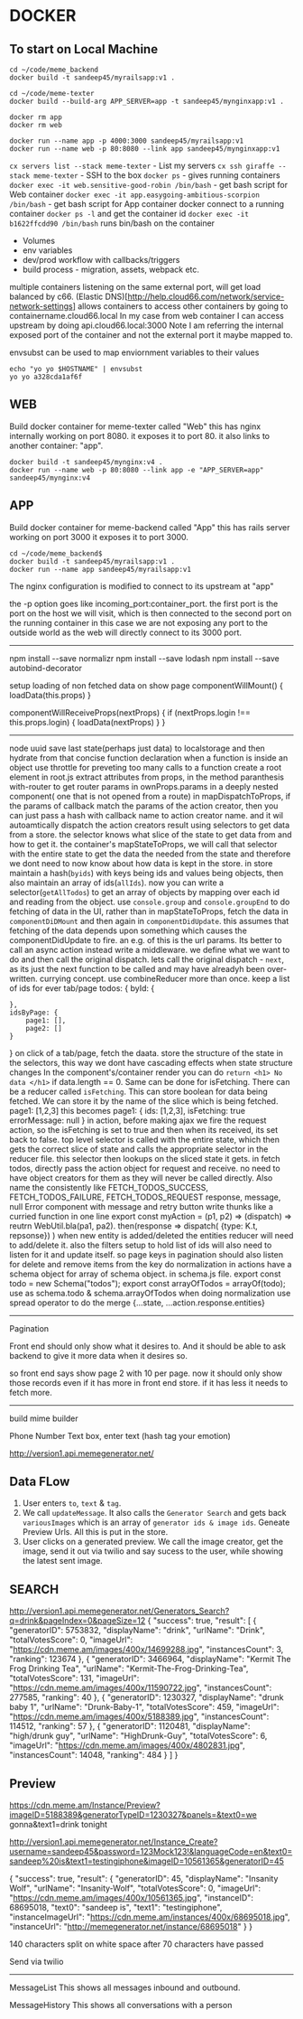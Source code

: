 # DOCKER

## To start on Local Machine

````
cd ~/code/meme_backend
docker build -t sandeep45/myrailsapp:v1 .

cd ~/code/meme-texter
docker build --build-arg APP_SERVER=app -t sandeep45/mynginxapp:v1 .

docker rm app
docker rm web

docker run --name app -p 4000:3000 sandeep45/myrailsapp:v1
docker run --name web -p 80:8080 --link app sandeep45/mynginxapp:v1
````



`cx servers list --stack meme-texter` - List my servers
`cx ssh giraffe --stack meme-texter` - SSH to the box
`docker ps` - gives running containers
`docker exec -it web.sensitive-good-robin /bin/bash` - get bash script for Web container
`docker exec -it app.easygoing-ambitious-scorpion /bin/bash` - get bash script for App container
docker
connect to a running container
`docker ps -l` and get the container id
`docker exec -it b1622ffcdd90 /bin/bash` runs bin/bash on the container

- Volumes
- env variables
- dev/prod workflow with callbacks/triggers
- build process - migration, assets, webpack etc.

multiple containers listening on the same external port, will get load balanced by c66.
(Elastic DNS)[http://help.cloud66.com/network/service-network-settings]
allows containers to access other containers by going to containername.cloud66.local
In my case from web container I can access upstream by doing api.cloud66.local:3000
Note I am referring the internal exposed port of the container and not the external port it maybe mapped to.

envsubst can be used to map enviornment variables to their values
````
echo "yo yo $HOSTNAME" | envsubst
yo yo a328cda1af6f
````

## WEB

Build docker container for meme-texter called "Web"
this has nginx internally working on port 8080.
it exposes it to port 80.
it also links to another container: "app".

````
docker build -t sandeep45/mynginx:v4 .
docker run --name web -p 80:8080 --link app -e "APP_SERVER=app" sandeep45/mynginx:v4
````

##  APP

Build docker container for meme-backend called "App"
this has rails server working on port 3000
it exposes it to port 3000.

````
cd ~/code/meme_backend$
docker build -t sandeep45/myrailsapp:v1 .
docker run --name app sandeep45/myrailsapp:v1
````
The nginx configuration is modified to connect to its upstream at "app"

the -p option goes like incoming_port:container_port.
the first port is the port on the host we will visit, which is then connected to the second port on the running container
in this case we are not exposing any port to the outside world as the web will directly connect to its 3000 port.

- - - - - - - - - - - - - - - - - - - - - - - - - - - - - - - - - - - -
npm install --save normalizr
npm install --save lodash
npm install --save autobind-decorator

setup loading of non fetched data on show page
componentWillMount() {
 loadData(this.props)
}

componentWillReceiveProps(nextProps) {
  if (nextProps.login !== this.props.login) {
    loadData(nextProps)
  }
}
- - - - - - - - - - - - - - - - - - - - - - - - - - - - - - - - - - - -
node uuid
save last state(perhaps just data) to localstorage and then hydrate from that
concise function declaration when a function is inside an object
use throttle for preveting too many calls to a function
create a root element in root.js
extract attributes from props, in the method paranthesis
with-router to get router params in ownProps.params in a deeply nested component( one that is not opened from a route)
in mapDispatchToProps, if the params of callback match the params of the action creator, then you can just pass a hash with callback name to action creator name. and it wil autoamtically dispatch the action creators result
using selectors to get data from a store. the selector knows what slice of the state to get data from and how to get it. the container's mapStateToProps, we will call that selector with the entire state to get the data the needed from the state and therefore we dont need to now know about how data is kept in the store.
in store maintain a hash(`byids`) with keys being ids and values being objects, then also maintain an array of ids(`allIds`). now you can write a selector(`getAllTodos`) to get an array of objects by mapping over each id and reading from the object.
use `console.group` and `console.groupEnd`
to do fetching of data in the UI, rather than in mapStateToProps, fetch the data in `componentDiDMount` and then again in `componentDidUpdate`. this assumes that fetching of the data depends upon something which causes the componentDidUpdate to fire. an e.g. of this is the url params. Its better to call an async action instead
write a middleware. we define what we want to do and then call the original dispatch. lets call the original dispatch - `next`, as its just the next function to be called and may have alreadyh been over-written. currying concept.
use combineReducer more than once.
keep a list of ids for ever tab/page
todos: {
    byId: {

    },
    idsByPage: {
        page1: [],
        page2: []
    }
}
on click of a tab/page, fetch the daata.
store the structure of the state in the selectors, this way we dont have cascading effects when state structure changes
In the component's/container render you can do `return <h1> No data </h1>` if data.length == 0. Same can be done for isFetching.
There can be a reducer called `isFetching`. This can store boolean for data being fetched. We can store it by the name of the slice which is being fetched.
page1: [1,2,3]
this becomes
page1: {
    ids: [1,2,3],
    isFetching: true
    errorMessage: null
}
in action, before making ajax we fire the request action, so the isFetching is set to true
and then when its received, its set back to false.
top level selector is called with the entire state, which then gets the correct slice of state and calls the appropriate selector in the reducer file. this selector then lookups on the sliced state it gets.
in fetch todos, directly pass the action object for request and receive. no need to have object creators for them as they will never  be called directly. Also name the consistently like
FETCH_TODOS_SUCCESS, FETCH_TODOS_FAILURE, FETCH_TODOS_REQUEST
response, message, null
Error component with message and retry button
write thunks like a curried function in one line
export const myAction = (p1, p2) => (dispatch) =>
    reutrn WebUtil.bla(pa1, pa2).
        then(response => dispatch( {type: K.t, repsonse}) )
when new entity is added/deleted the entities reducer will need to add/delete it.
also the filters setup to hold list of ids will also need to listen for it and update itself.
so page keys in pagination should also listen for delete and remove items from the key
do normalization in actions
have a schema object for array of schema object. in schema.js file.
  export const todo = new Schema("todos");
  export const arrayOfTodos = arrayOf(todo);
  use as schema.todo & schema.arrayOfTodos when doing normalization
 use spread operator to do the merge {...state, ...action.response.entities}

- - - - - - - - - - - - - - - - - - - - - - - - - - - - - - - - - - - -
Pagination

Front end should only show what it desires to.
And it should be able to ask backend to give it more data when it desires so.

so front end says show page 2 with 10 per page.
now it should only show those records even if it has more in front end store.
if it has less it needs to fetch more.
- - - - - - - - - - - - - - - - - - - - - - - - - - - - - - - - - - - -

build mime builder

Phone Number
Text box, enter text (hash tag your emotion)

http://version1.api.memegenerator.net/


## Data FLow
1. User enters `to`, `text` & `tag`.
2. We call `updateMessage`. It also calls the `Generator Search` and gets back `variousImages` which is an array of `generator ids & image ids`. Geneate Preview Urls. All this is put in the store.
3. User clicks on a generated preview. We call the image creator, get the image, send it out via twilio and say sucess to the user, while showing the latest sent image.


## SEARCH
http://version1.api.memegenerator.net/Generators_Search?q=drink&pageIndex=0&pageSize=12
{
  "success": true,
  "result": [
    {
    "generatorID": 5753832,
    "displayName": "drink",
    "urlName": "Drink",
    "totalVotesScore": 0,
    "imageUrl": "https://cdn.meme.am/images/400x/14699288.jpg",
    "instancesCount": 3,
    "ranking": 123674
    },
    {
    "generatorID": 3466964,
    "displayName": "Kermit The Frog Drinking Tea",
    "urlName": "Kermit-The-Frog-Drinking-Tea",
    "totalVotesScore": 131,
    "imageUrl": "https://cdn.meme.am/images/400x/11590722.jpg",
    "instancesCount": 277585,
    "ranking": 40
    },
    {
    "generatorID": 1230327,
    "displayName": "drunk baby 1",
    "urlName": "Drunk-Baby-1",
    "totalVotesScore": 459,
    "imageUrl": "https://cdn.meme.am/images/400x/5188389.jpg",
    "instancesCount": 114512,
    "ranking": 57
    },
    {
    "generatorID": 1120481,
    "displayName": "high/drunk guy",
    "urlName": "HighDrunk-Guy",
    "totalVotesScore": 6,
    "imageUrl": "https://cdn.meme.am/images/400x/4802831.jpg",
    "instancesCount": 14048,
    "ranking": 484
    }
  ]
}

## Preview

https://cdn.meme.am/Instance/Preview?imageID=5188389&generatorTypeID=1230327&panels=&text0=we gonna&text1=drink tonight


http://version1.api.memegenerator.net/Instance_Create?username=sandeep45&password=123Mock123!&languageCode=en&text0=sandeep%20is&text1=testingiphone&imageID=10561365&generatorID=45

{
  "success": true,
  "result": {
    "generatorID": 45,
    "displayName": "Insanity Wolf",
    "urlName": "Insanity-Wolf",
    "totalVotesScore": 0,
    "imageUrl": "https://cdn.meme.am/images/400x/10561365.jpg",
    "instanceID": 68695018,
    "text0": "sandeep is",
    "text1": "testingiphone",
    "instanceImageUrl": "https://cdn.meme.am/instances/400x/68695018.jpg",
    "instanceUrl": "http://memegenerator.net/instance/68695018"
  }
}



140 characters
split on white space after 70 characters have passed


Send via twilio

- - - - - - - - - - - - - - - - - - - - - - - - - - - - - - - - - - - -


MessageList
This shows all messages inbound and outbound.

MessageHistory
This shows all conversations with a person
